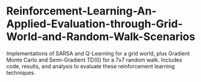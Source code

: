 # Reinforcement-Learning-An-Applied-Evaluation-through-Grid-World-and-Random-Walk-Scenarios
Implementations of SARSA and Q-Learning for a grid world, plus Gradient Monte Carlo and Semi-Gradient TD(0) for a 7x7 random walk. Includes code, results, and analysis to evaluate these reinforcement learning techniques.

